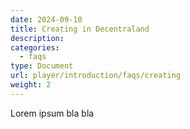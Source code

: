 ```yaml
---
date: 2024-09-10
title: Creating in Decentraland
description:
categories:
  - faqs
type: Document
url: player/introduction/faqs/creating
weight: 2
---
```


Lorem ipsum bla bla

